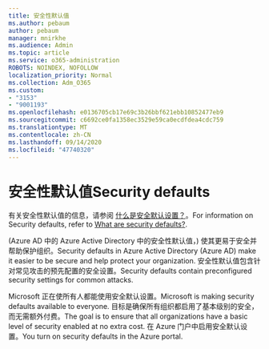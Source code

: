 ```yaml
---
title: 安全性默认值
ms.author: pebaum
author: pebaum
manager: mnirkhe
ms.audience: Admin
ms.topic: article
ms.service: o365-administration
ROBOTS: NOINDEX, NOFOLLOW
localization_priority: Normal
ms.collection: Adm_O365
ms.custom:
- "3153"
- "9001193"
ms.openlocfilehash: e0136705cb17e69c3b26bbf621ebb10852477eb9
ms.sourcegitcommit: c6692ce0fa1358ec3529e59ca0ecdfdea4cdc759
ms.translationtype: MT
ms.contentlocale: zh-CN
ms.lasthandoff: 09/14/2020
ms.locfileid: "47740320"
---
```

# <a name="security-defaults"></a><span data-ttu-id="3e623-102">安全性默认值</span><span class="sxs-lookup"><span data-stu-id="3e623-102">Security defaults</span></span>

<span data-ttu-id="3e623-103">有关安全性默认值的信息，请参阅 [什么是安全默认设置？](https://docs.microsoft.com/azure/active-directory/conditional-access/concept-conditional-access-security-defaults)。</span><span class="sxs-lookup"><span data-stu-id="3e623-103">For information on Security defaults, refer to [What are security defaults?](https://docs.microsoft.com/azure/active-directory/conditional-access/concept-conditional-access-security-defaults).</span></span>

<span data-ttu-id="3e623-104"> (Azure AD 中的 Azure Active Directory 中的安全性默认值，) 使其更易于安全并帮助保护组织。</span><span class="sxs-lookup"><span data-stu-id="3e623-104">Security defaults in Azure Active Directory (Azure AD) make it easier to be secure and help protect your organization.</span></span> <span data-ttu-id="3e623-105">安全性默认值包含针对常见攻击的预先配置的安全设置。</span><span class="sxs-lookup"><span data-stu-id="3e623-105">Security defaults contain preconfigured security settings for common attacks.</span></span>

<span data-ttu-id="3e623-106">Microsoft 正在使所有人都能使用安全默认设置。</span><span class="sxs-lookup"><span data-stu-id="3e623-106">Microsoft is making security defaults available to everyone.</span></span> <span data-ttu-id="3e623-107">目标是确保所有组织都启用了基本级别的安全，而无需额外付费。</span><span class="sxs-lookup"><span data-stu-id="3e623-107">The goal is to ensure that all organizations have a basic level of security enabled at no extra cost.</span></span> <span data-ttu-id="3e623-108">在 Azure 门户中启用安全默认设置。</span><span class="sxs-lookup"><span data-stu-id="3e623-108">You turn on security defaults in the Azure portal.</span></span>
